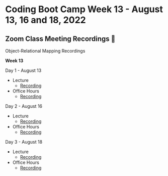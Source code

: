 # Coding Boot Camp Week 13 - August 13, 16 and 18, 2022 

## Zoom Class Meeting Recordings 🎥

Object-Relational Mapping Recordings

**Week 13**

Day 1 - August 13
* Lecture 
  * [Recording](https://zoom.us/rec/play/4z8Pk9rfLfJkVEb0Bwe18Y4vOGVedJsF36dxHk9TvGkEL6rqVrn0MTWaTRCKTTjCcmbWk2a6t4EDuRZp.Ai6ORMy024l76PhE)
* Office Hours
  * [Recording](https://zoom.us/rec/play/vHfSWMDFg8ltlxtRnfd9IZ7RK8UB9oh9qIGmG-lyIN3PKh8iwuOfCj5IJyq0Gwvoo-2fNSCwWnO9qZzG.Ip34wKeTHWp38K4m)

Day 2 - August 16
* Lecture
  * [Recording](https://zoom.us/rec/play/Kd_f7s58iaGkR_jX0G8iwCHYA8Pl5LFa7jPsyLk9bUEHSCn_ivEaPddSyOuWYEPv00PG0FkuwoUzjmQl.u2IkHWcX86F6Fz80)
* Office Hours
  * [Recording](https://zoom.us/rec/play/pvmfID6pFpiGHyGKy0keVhw0Q4B2ndoXMUjHIfygZp7VqKZJRhLTEacYhS-Cgp-PsrhgNjkp7GaCkL4.x9uAUF53fFMTltBv)

Day 3 - August 18
* Lecture
  * [Recording](https://zoom.us/rec/play/CJAO_H4o3945L2rZb4Wy6Na1rktBkfJfu102_p9ZcL0d3JAZW4kXmLcCgtvhgqoY0VJaowDW0Jt5kh6V.RnA9OypifNbGUQJ2)
* Office Hours
  * [Recording](https://zoom.us/rec/play/PDjw47KDyZ-lx4ihxRMYLANBqZjZi5yIs3bfsGMux9nGrU63OIjZYJv8B-ZT4BGpbAAc01JfmSqYlyoA.G4TFVx0US-1JCc6b)